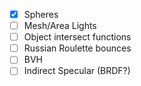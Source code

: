 - [x] Spheres
- [ ] Mesh/Area Lights
- [ ] Object intersect functions
- [ ] Russian Roulette bounces
- [ ] BVH
- [ ] Indirect Specular (BRDF?)
